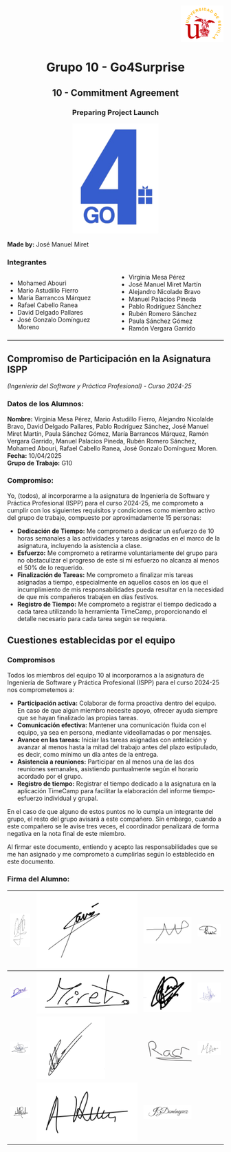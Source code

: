 <div align="right">
    <img src="../logo_US.png" alt="Go4Surprise Logo" width="100">
</div>
<div align="center">

# Grupo 10 - Go4Surprise

## 10 - Commitment Agreement

### Preparing Project Launch

<img src="../logo_Go4Surprise.png" alt="Go4Surprise Logo" width="200">

</div>

**Made by:** José Manuel Miret


### Integrantes
<div style="columns: 2; -webkit-columns: 2; -moz-columns: 2;">

- Mohamed Abouri  
- Mario Astudillo Fierro  
- María Barrancos Márquez  
- Rafael Cabello Ranea  
- David Delgado Pallares  
- José Gonzalo Domínguez Moreno  
- Virginia Mesa Pérez  
- José Manuel Miret Martín  
- Alejandro Nicolade Bravo  
- Manuel Palacios Pineda  
- Pablo Rodríguez Sánchez  
- Rubén Romero Sánchez  
- Paula Sánchez Gómez  
- Ramón Vergara Garrido  

</div>

---

## **Compromiso de Participación en la Asignatura ISPP**  
*(Ingeniería del Software y Práctica Profesional) - Curso 2024-25*

### **Datos de los Alumnos:**

**Nombre:** Virginia Mesa Pérez, Mario Astudillo Fierro, Alejandro Nicolalde Bravo, David Delgado Pallares, Pablo Rodríguez Sánchez, José Manuel Miret Martín, Paula Sánchez Gómez, María Barrancos Márquez, Ramón Vergara Garrido, Manuel Palacios Pineda, Rubén Romero Sánchez, Mohamed Abouri, Rafael Cabello Ranea, José Gonzalo Domínguez Moren.  
**Fecha:** 10/04/2025  
**Grupo de Trabajo:** G10

### **Compromiso:**

Yo, (todos), al incorporarme a la asignatura de Ingeniería de Software y Práctica Profesional (ISPP) para el curso 2024-25, me comprometo a cumplir con los siguientes requisitos y condiciones como miembro activo del grupo de trabajo, compuesto por aproximadamente 15 personas:

- **Dedicación de Tiempo:** Me comprometo a dedicar un esfuerzo de 10 horas semanales a las actividades y tareas asignadas en el marco de la asignatura, incluyendo la asistencia a clase.
- **Esfuerzo:** Me comprometo a retirarme voluntariamente del grupo para no obstaculizar el progreso de este si mi esfuerzo no alcanza al menos el 50% de lo requerido.
- **Finalización de Tareas:** Me comprometo a finalizar mis tareas asignadas a tiempo, especialmente en aquellos casos en los que el incumplimiento de mis responsabilidades pueda resultar en la necesidad de que mis compañeros trabajen en días festivos.
- **Registro de Tiempo:** Me comprometo a registrar el tiempo dedicado a cada tarea utilizando la herramienta TimeCamp, proporcionando el detalle necesario para cada tarea según se requiera.

## **Cuestiones establecidas por el equipo**

### **Compromisos**

Todos los miembros del equipo 10 al incorporarnos a la asignatura de Ingeniería de Software y Práctica Profesional (ISPP) para el curso 2024-25 nos comprometemos a:

- **Participación activa:** Colaborar de forma proactiva dentro del equipo. En caso de que algún miembro necesite apoyo, ofrecer ayuda siempre que se hayan finalizado las propias tareas.
- **Comunicación efectiva:** Mantener una comunicación fluida con el equipo, ya sea en persona, mediante videollamadas o por mensajes.
- **Avance en las tareas:** Iniciar las tareas asignadas con antelación y avanzar al menos hasta la mitad del trabajo antes del plazo estipulado, es decir, como mínimo un día antes de la entrega.
- **Asistencia a reuniones:** Participar en al menos una de las dos reuniones semanales, asistiendo puntualmente según el horario acordado por el grupo.
- **Registro de tiempo:** Registrar el tiempo dedicado a la asignatura en la aplicación TimeCamp para facilitar la elaboración del informe tiempo-esfuerzo individual y grupal.

En el caso de que alguno de estos puntos no lo cumpla un integrante del grupo, el resto del grupo avisará a este compañero. Sin embargo, cuando a este compañero se le avise tres veces, el coordinador penalizará de forma negativa en la nota final de este miembro.

Al firmar este documento, entiendo y acepto las responsabilidades que se me han asignado y me comprometo a cumplirlas según lo establecido en este documento.

### **Firma del Alumno:**

| ![Firma1](./firmasEquipo/Firma1.png) | ![Firma2](./firmasEquipo/Firma2.jpg) | ![Firma3](./firmasEquipo/Firma3.png) | ![Firma4](./firmasEquipo/Firma4.png) |
|--------------------------------------|--------------------------------------|--------------------------------------|--------------------------------------|
| ![Firma5](./firmasEquipo/Firma5.png) | ![Firma6](./firmasEquipo/Firma6.jpg) | ![Firma7](./firmasEquipo/Firma7.png) | ![Firma8](./firmasEquipo/Firma8.png) |
| ![Firma9](./firmasEquipo/Firma9.png) | ![Firma10](./firmasEquipo/Firma10.png) | ![Firma11](./firmasEquipo/Firma11.png) | ![Firma12](./firmasEquipo/Firma12.png) |
| ![Firma13](./firmasEquipo/Firma13.png) | ![Firma14](./firmasEquipo/Firma14.jpg) | ![Firma15](./firmasEquipo/Firma15.png) |                                    |
